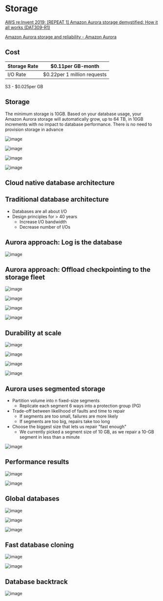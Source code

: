 # Storage

[AWS re:Invent 2019: [REPEAT 1] Amazon Aurora storage demystified: How it all works (DAT309-R1)](https://www.youtube.com/watch?v=DrtwAOND1Pc)

[Amazon Aurora storage and reliability - Amazon Aurora](https://docs.aws.amazon.com/AmazonRDS/latest/AuroraUserGuide/Aurora.Overview.StorageReliability.html)

## Cost

| Storage Rate | $0.11per GB-month           |
|--------------|-------------------------------|
| I/O Rate     | $0.22per 1 million requests |

S3 - $0.025per GB

## Storage

The minimum storage is 10GB. Based on your database usage, your Amazon Aurora storage will automatically grow, up to 64 TB, in 10GB increments with no impact to database performance. There is no need to provision storage in advance

![image](../../../media/AWS-Aurora_Storage-image1.jpg)

![image](../../../media/AWS-Aurora_Storage-image2.jpg)

![image](../../../media/AWS-Aurora_Storage-image3.jpg)

![image](../../../media/AWS-Aurora_Storage-image4.jpg)

## Cloud native database architecture

## Traditional database architecture

- Databases are all about I/O
- Design principles for > 40 years
    - Increase I/O bandwidth
    - Decrease number of I/Os

## Aurora approach: Log is the database

![image](../../../media/AWS-Aurora_Storage-image5.jpg)

## Aurora approach: Offload checkpointing to the storage fleet

![image](../../../media/AWS-Aurora_Storage-image6.jpg)

![image](../../../media/AWS-Aurora_Storage-image7.jpg)

![image](../../../media/AWS-Aurora_Storage-image8.jpg)

![image](../../../media/AWS-Aurora_Storage-image9.jpg)

## Durability at scale

![image](../../../media/AWS-Aurora_Storage-image10.jpg)

![image](../../../media/AWS-Aurora_Storage-image11.jpg)

![image](../../../media/AWS-Aurora_Storage-image12.jpg)

![image](../../../media/AWS-Aurora_Storage-image13.jpg)

## Aurora uses segmented storage

- Partition volume into n fixed-size segments
    - Replicate each segment 6 ways into a protection group (PG)
- Trade-off between likelihood of faults and time to repair
    - If segments are too small, failures are more likely
    - If segments are too big, repairs take too long
- Choose the biggest size that lets us repair "fast enough"
    - We currently picked a segment size of 10 GB, as we repair a 10-GB segment in less than a minute

![image](../../../media/AWS-Aurora_Storage-image14.jpg)

## Performance results

![image](../../../media/AWS-Aurora_Storage-image15.jpg)

![image](../../../media/AWS-Aurora_Storage-image16.jpg)

## Global databases

![image](../../../media/AWS-Aurora_Storage-image17.jpg)

![image](../../../media/AWS-Aurora_Storage-image18.jpg)

![image](../../../media/AWS-Aurora_Storage-image19.jpg)

## Fast database cloning

![image](../../../media/AWS-Aurora_Storage-image20.jpg)

![image](../../../media/AWS-Aurora_Storage-image21.jpg)

## Database backtrack

![image](../../../media/AWS-Aurora_Storage-image22.jpg)
